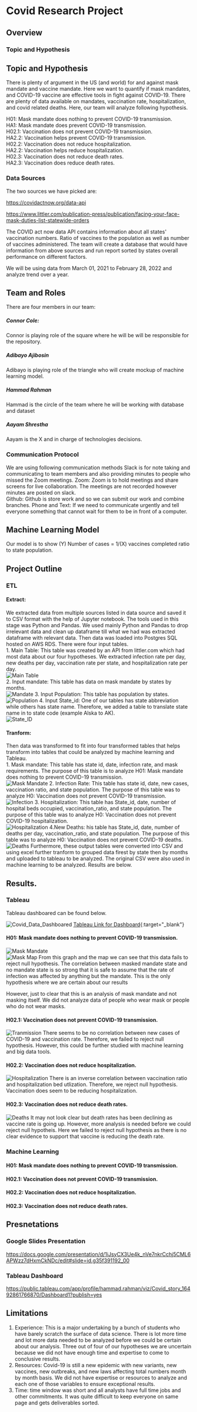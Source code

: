 # Covid Research Project

## Overview 
### Topic and Hypothesis 
## Topic and Hypothesis 
There is plenty of argument in the US (and world) for and against mask mandate and vaccine mandate. Here we want to quantify if mask mandates, and COVID-19 vaccine are effective tools in fight against COVID-19. There are plenty of data available on mandates, vaccination rate, hospitalization, and covid related deaths. Here, our team will analyze following hypothesis. 

H01: Mask mandate does nothing to prevent COVID-19 transmission. </br>
HA1: Mask mandate does prevent COVID-19 transmission. </br>
H02.1: Vaccination does not prevent COVID-19 transmission. </br>
HA2.2: Vaccination helps prevent COVID-19 transmission. </br>
H02.2: Vaccination does not reduce hospitalization. </br>
HA2.2: Vaccination helps reduce hospitalization. </br>
H02.3: Vaccination does not reduce death rates. </br>
HA2.3: Vaccination does reduce death rates. </br>


 ### Data Sources 
The two sources we have picked are:

https://covidactnow.org/data-api

https://www.littler.com/publication-press/publication/facing-your-face-mask-duties-list-statewide-orders

The COVID act now data API contains information about all states' vaccination numbers. Ratio of vaccines to the population as well as number of vaccines administered. The team will create a database that would have information from above sources and run report sorted by states overall performance on different factors. 

We will be using data from March 01, 2021 to February 28, 2022 and analyze trend over a year. 

## Team and Roles 
There are four members in our team: 
##### Connor Cole: 
Connor is playing role of the square where he will be will be responsible for the repository.

##### Adibayo Ajibosin 
Adibayo is playing role of the triangle who will create mockup of machine learning model.
##### Hammad Rahman
Hammad is the circle of the team where he will be working with database and dataset  
##### Aayam Shrestha 
Aayam is the X and in charge of technologies decisions. 
### Communication Protocol 
We are using following communication methods 
Slack is for note taking and communicating to team members and also providing minutes to people who missed the Zoom meetings. 
Zoom: Zoom is to hold meetings and share screens for live collaboration. The meetings are not recorded however minutes are posted on slack.   
Github: Github is store work and so we can submit our work and combine branches. 
Phone and Text: If we need to communicate urgently and tell everyone something that cannot wait for them to be in front of a computer.   

## Machine Learning Model 
Our model is to show 
(Y) Number of cases = 1/(X) vaccines completed ratio to state population.

## Project Outline 
### ETL
#### Extract: 
We extracted data from multiple sources listed in data source and saved it to CSV format with the help of Jupyter notebook. The tools used in this stage was Python and Pandas. We used mainly Python and Pandas to drop irrelevant data and clean up dataframe till what we had was extracted dataframe with relevant data. Then data was loaded into Postgres SQL hosted on AWS RDS. There were four input tables. </br>
            1. Main Table: This table was created by an API from littler.com which had most data about our four hypotheses. We extracted infection rate per day, new deaths per day, vaccination rate per state, and hospitalization rate per day. </br>
            ![Main Table](Images/Input_main.png) </br>
            2. Input mandate: This table has data on mask mandate by states by months. </br>
            ![Mandate](Images/input_mandate.png)
            3. Input Population: This table has population by states. </br>
            ![Population](Images/input_population.png) 
            4. Input State_id: One of our tables has state abbreviation while others has state name. Therefore, we added a table to translate state name in to state code (example Alska to AK). </br>
            ![State_ID](Images/inputState_ID.png)  
#### Tranform: 
Then data was transformed to fit into four transformed tables that helps transform into tables that could be analyzed by machine learning and Tableau. </br>
            1. Mask mandate: This table has state id, date, infection rate, and mask requirements. The purpose of this table is to analyze H01: Mask mandate does nothing to prevent COVID-19 transmission.</br>
            ![Mask Mandate](Images/output_masks_mandate.png)
            2. Infection Rate: This table has state id, date, new cases, vaccination ratio, and state population. The purpose of this table was to analyze H0: Vaccination does not prevent COVID-19 transmission.</br>
            ![Infection](Images/output_infection_rate.png)
            3. Hospitalization: This table has State_id, date, number of hospital beds occupied, vaccination_ratio, and state population. The purpose of this table was to analyze H0: Vaccination does not prevent COVID-19 hospitalization.</br>
            ![Hospitalization](Images/output_hospital_beds.png)
            4.New Deaths: his table has State_id, date, number of deaths per day, vaccination_ratio, and state population. The purpose of this table was to analyze H0: Vaccination does not prevent COVID-19 deaths.</br>
            ![Deaths](Images/new_deaths.png)
Furthermore, these output tables were converted into CSV and using excel further tranform to grouped data firest by state then by months and uploaded to tableau to be analyzed. The original CSV were also used in machine learning to be analyzed. Results are below. 
## Results. 
### Tableau
Tableau dashboared can be found below. </br>

![Covid_Data_Dashboared](Images/dashboard.PNG)
[Tableau Link for Dashboard](https://public.tableau.com/shared/XFDG3XJ73?:display_count=n&:origin=viz_share_link){:target="_blank"}

#### H01: Mask mandate does nothing to prevent COVID-19 transmission.
![Mask Mandate](Images/Mask_line.PNG) </br>
![Mask Map](Images/US_MAP_MANDATE.PNG)
From this graph and the map we can see that this data fails to reject null hypothesis. The correlation between masked mandate state and no mandate state is so strong that it is safe to assume that the rate of infection was affected by anything but the mandate. This is the only hypothesis where we are certain about our results</br>

However, just to clear that this is an analysis of mask mandate and not masking itself. We did not analyze data of people who wear mask or people who do not wear masks. 

#### H02.1: Vaccination does not prevent COVID-19 transmission.
![Tranmission](Images/new_case_vaccine.PNG)
There seems to be no correlation between new cases of COVID-19 and vaccination rate. Therefore, we failed to reject null hypothesis. However, this could be further studied with machine learning and big data tools. 

#### H02.2: Vaccination does not reduce hospitalization.
![Hospitalization](Images/hospitalizaton_vaccine.PNG)
There is an inverse correlation between vaccination ratio and hospitalization bed utlization. Therefore, we reject null hypothesis. Vaccination does seem to be reducing hospitalization. 

#### H02.3: Vaccination does not reduce death rates.
![Deaths](Images/deaths_vaccine.PNG)
It may not look clear but death rates has been declining as vaccine rate is going up. However, more analysis is needed before we could reject null hypotheis. Here we failed to reject null hypothesis as there is no clear evidence to support that vaccine is reducing the death rate. 

### Machine Learning

#### H01: Mask mandate does nothing to prevent COVID-19 transmission.

#### H02.1: Vaccination does not prevent COVID-19 transmission.

#### H02.2: Vaccination does not reduce hospitalization.

#### H02.3: Vaccination does not reduce death rates.


## Presnetations
### Google Slides Presentation
https://docs.google.com/presentation/d/1iJsyCX3Ue4k_nVe7nkrCchj5CML6APWzz7dHxmCkNDc/edit#slide=id.g35f391192_00

### Tableau Dashboard
https://public.tableau.com/app/profile/hammad.rahman/viz/Covid_story_16492861766870/Dashboard1?publish=yes


## Limitations
1. Experience: This is a major undertaking by a bunch of students who have barely scratch the surface of data science. There is lot more time and lot more data needed to be analyzed before we could be certain about our analysis. Three out of four of our hypotheses we are uncertain because we did not have enough time and expertise to come to conclusive results. </br>
2. Resources: Covid-19 is still a new epidemic with new variants, new vaccines, new outbreaks, and new laws affecting total numbers month by month basis. We did not have expertise or resources to analyze and each one of those variables to ensure exceptional results. </br> 
3. Time: time window was short and all analysts have full time jobs and other commitments. It was quite difficult to keep everyone on same page and gets deliverables sorted. </br> 




